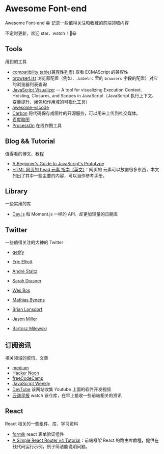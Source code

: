 # Awesome Font-end
Awesome Font-end 😀 记录一些值得关注和收藏的前端领域内容

不定时更新，欢迎 star、watch！😀


## Tools

用到的工具

- [compatibility table(兼容性列表)](http://kangax.github.io/compat-table/es6/) 查看 ECMAScript 的兼容性
- [browserl.ist](https://browserl.ist/) 浏览器配置（例如：`.babelrc` 里的 `browsers` 字段的配置）对应的浏览器列表查询
- [JavaScript Visualizer](https://tylermcginnis.com/javascript-visualizer/) -- A tool for visualizing Execution Context, Hoisting, Closures, and Scopes in JavaScript（JavaScript 执行上下文、变量提升、闭包和作用域的可视化工具）
- [awesome-vscode](https://github.com/viatsko/awesome-vscode)
- [Carbon](https://carbon.now.sh/?bg=rgba(171%2C%20184%2C%20195%2C%201)&t=seti&wt=none&l=auto&ds=true&dsyoff=20px&dsblur=68px&wc=true&wa=true&pv=48px&ph=32px&ln=false&fm=Hack&fs=14px&lh=133%25&si=false&es=2x&wm=false&ts=false) 将代码保存成图片的开源服务，可以用来上传到社交媒体。
- [百度脑图](http://naotu.baidu.com/)
- [ProcessOn](https://www.processon.com/) 在线作图工具



## Blog && Tutorial

值得看的博文、教程

- [A Beginner's Guide to JavaScript's Prototype](https://tylermcginnis.com/beginners-guide-to-javascript-prototype/)
- [HTML 网页的 head 元素 指南（英文）](https://gethead.info/)：网页的 <head> 元素可以放置很多东西，本文列出了其中一些主要的内容，可以当作参考手册。



## Library

一些实用的库

- [Day.js](https://github.com/iamkun/dayjs) 和 Moment.js 一样的 API，却更加轻量的日期库



## Twitter

一些值得关注的大神的 Twitter

- [getify](https://twitter.com/getify)

- [Eric Elliott](https://twitter.com/_ericelliott)

- [André Staltz](https://twitter.com/andrestaltz)

- [Sarah Drasner](https://twitter.com/sarah_edo)

- [Wes Bos](https://twitter.com/wesbos)

- [Mathias Bynens](https://twitter.com/mathias)

- [Brian Lonsdorf](https://twitter.com/drboolean)

- [Jason Miller](https://twitter.com/_developit)

- [Bartosz Milewski](https://twitter.com/BartoszMilewski)


## 订阅资讯

相关领域的资讯、文章

- [medium](https://medium.com/)
- [Hacker Noon](https://hackernoon.com/)
- [freeCodeCamp](https://medium.freecodecamp.org/)
- [JavaScript Weekly](https://javascriptweekly.com/)
- [DevTube](https://dev.tube/) 该网站收集 Youtube 上面的软件开发视频
- [云谦早报](https://github.com/sorrycc/zaobao) watch 该仓库，在早上接收一些前端相关的资讯


## React

React 相关的一些组件、库、学习资料

- [formik](https://github.com/jaredpalmer/formik) react 表单验证组件
- [A Simple React Router v4 Tutorial](https://medium.com/@pshrmn/a-simple-react-router-v4-tutorial-7f23ff27adf)：前端框架 React 的路由库教程，提供在线代码运行示例，例子简洁能说明问题。
